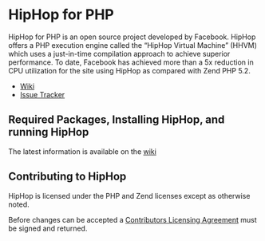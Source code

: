 # HipHop for PHP

HipHop for PHP is an open source project developed by Facebook. HipHop offers a PHP execution engine called the “HipHop Virtual Machine” (HHVM) which uses a just-in-time compilation approach to achieve superior performance. To date, Facebook has achieved more than a 5x reduction in CPU utilization for the site using HipHop as compared with Zend PHP 5.2.

* [Wiki](http://wiki.github.com/facebook/hiphop-php)
* [Issue Tracker](http://github.com/facebook/hiphop-php/issues)

## Required Packages, Installing HipHop, and running HipHop

The latest information is available on the [wiki](http://wiki.github.com/facebook/hiphop-php/building-and-installing)

## Contributing to HipHop

HipHop is licensed under the PHP and Zend licenses except as otherwise noted.

Before changes can be accepted a [Contributors Licensing Agreement](http://developers.facebook.com/opensource/cla) must be signed and returned.
